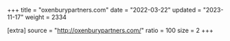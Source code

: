 +++
title = "oxenburypartners.com"
date = "2022-03-22"
updated = "2023-11-17"
weight = 2334

[extra]
source = "http://oxenburypartners.com/"
ratio = 100
size = 2
+++
